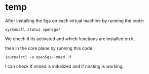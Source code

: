 # temp

After installing the 5gs on each virtual machine by running the code: 

```
systemctl status open5gs*
```

We chech if its activated and which functions are installed on it.



then in the core plane by running this code:

```
journalctl -u open5gs--mmed -f
```

I can check if mmed is initialized and if nnating is working.

